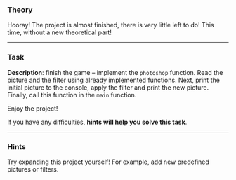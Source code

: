 ### Theory

Hooray! The project is almost finished, there is very little left to do! 
This time, without a new theoretical part!

___

### Task

**Description**: finish the game – implement the `photoshop` function. 
Read the picture and the filter using already implemented functions. 
Next, print the initial picture to the console, apply the filter and print the new picture.
Finally, call this function in the `main` function.

Enjoy the project!

If you have any difficulties, **hints will help you solve this task**.

----

### Hints

<div class="hint" title="Possible ways to expand the project">
  Try expanding this project yourself! For example, add new predefined pictures or filters.
</div>
